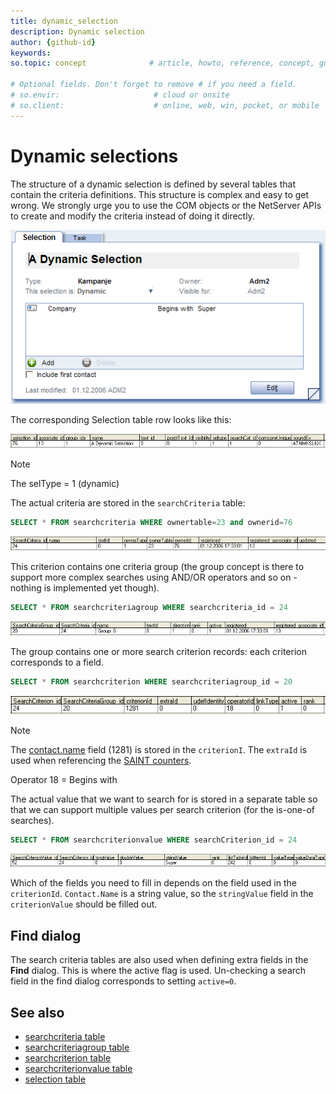 ```yaml
---
title: dynamic_selection
description: Dynamic selection
author: {github-id}
keywords: 
so.topic: concept              # article, howto, reference, concept, guide

# Optional fields. Don't forget to remove # if you need a field.
# so.envir:                     # cloud or onsite
# so.client:                    # online, web, win, pocket, or mobile
---
```


# Dynamic selections

The structure of a dynamic selection is defined by several tables that contain the criteria definitions. This structure is complex and easy to get wrong. We strongly urge you to use the COM objects or the NetServer APIs to create and modify the criteria instead of doing it directly.

![x][img1]

The corresponding Selection table row looks like this:

![x][img2]

> [!NOTE]
> The selType = 1 (dynamic)

The actual criteria are stored in the `searchCriteria` table:

```SQL
SELECT * FROM searchcriteria WHERE ownertable=23 and ownerid=76
```

![x][img3]

This criterion contains one criteria group (the group concept is there to support more complex searches using AND/OR operators and so on - nothing is implemented yet though).

```SQL
SELECT * FROM searchcriteriagroup WHERE searchcriteria_id = 24
```

![x][img4]

The group contains one or more search criterion records: each criterion corresponds to a field.

```SQL
SELECT * FROM searchcriterion WHERE searchcriteriagroup_id = 20
```

![x][img5]

> [!NOTE]
> The [contact.name][1] field (1281) is stored in the `criterionI`. The `extraId` is used when referencing the [SAINT counters][2].

Operator 18 = Begins with

The actual value that we want to search for is stored in a separate table so that we can support multiple values per search criterion (for the is-one-of searches).

```SQL
SELECT * FROM searchcriterionvalue WHERE searchCriterion_id = 24
```

![x][img6]

Which of the fields you need to fill in depends on the field used in the `criterionId`. `Contact.Name` is a string value, so the `stringValue` field in the `criterionValue` should be filled out.

## Find dialog

The search criteria tables are also used when defining extra fields in the **Find** dialog. This is where the active flag is used. Un-checking a search field in the find dialog corresponds to setting `active=0`.

## See also

* [searchcriteria table][3]
* [searchcriteriagroup table][4]
* [searchcriterion table][5]
* [searchcriterionvalue table][6]
* [selection table][7]

<!-- Referenced links -->
[1]: https://github.com/SuperOfficeDocs/database/blob/main/docs/tables/contact.md
[2]: https://github.com/SuperOfficeDocs/database/blob/main/docs/sales/saint/counters.md
[3]: https://github.com/SuperOfficeDocs/database/blob/main/docs/tables/searchcriteria.md
[4]: https://github.com/SuperOfficeDocs/database/blob/main/docs/tables/searchcriteriagroup.md
[5]: https://github.com/SuperOfficeDocs/database/blob/main/docs/tables/searchcriterion.md
[6]: https://github.com/SuperOfficeDocs/database/blob/main/docs/tables/searchcriterionvalue.md
[7]: https://github.com/SuperOfficeDocs/database/blob/main/docs/tables/selection.md

<!-- Referenced images -->
[img1]: media/dynsel-card.png
[img2]: media/dynsel-row.png
[img3]: media/dynsel-searchcrit.png
[img4]: media/dynsel-searchcritgroup.png
[img5]: media/dynsel-searchcriterion.png
[img6]: media/dynsel-criterionvalue.png
